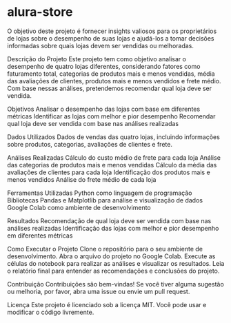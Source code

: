 # alura-store
O objetivo deste projeto é fornecer insights valiosos para os proprietários de lojas sobre o desempenho de suas lojas e ajudá-los a tomar decisões informadas sobre quais lojas devem ser vendidas ou melhoradas.

Descrição do Projeto
Este projeto tem como objetivo analisar o desempenho de quatro lojas diferentes, considerando fatores como faturamento total, categorias de produtos mais e menos vendidas, média das avaliações de clientes, produtos mais e menos vendidos e frete médio. Com base nessas análises, pretendemos recomendar qual loja deve ser vendida.

Objetivos
Analisar o desempenho das lojas com base em diferentes métricas
Identificar as lojas com melhor e pior desempenho
Recomendar qual loja deve ser vendida com base nas análises realizadas

Dados Utilizados
Dados de vendas das quatro lojas, incluindo informações sobre produtos, categorias, avaliações de clientes e frete.

Análises Realizadas
Cálculo do custo médio de frete para cada loja
Análise das categorias de produtos mais e menos vendidas
Cálculo da média das avaliações de clientes para cada loja
Identificação dos produtos mais e menos vendidos
Análise do frete médio de cada loja

Ferramentas Utilizadas
Python como linguagem de programação
Bibliotecas Pandas e Matplotlib para análise e visualização de dados
Google Colab como ambiente de desenvolvimento

Resultados
Recomendação de qual loja deve ser vendida com base nas análises realizadas
Identificação das lojas com melhor e pior desempenho em diferentes métricas

Como Executar o Projeto
Clone o repositório para o seu ambiente de desenvolvimento.
Abra o arquivo do projeto no Google Colab.
Execute as células do notebook para realizar as análises e visualizar os resultados.
Leia o relatório final para entender as recomendações e conclusões do projeto.

Contribuição
Contribuições são bem-vindas! Se você tiver alguma sugestão ou melhoria, por favor, abra uma issue ou envie um pull request.

Licença
Este projeto é licenciado sob a licença MIT. Você pode usar e modificar o código livremente.
